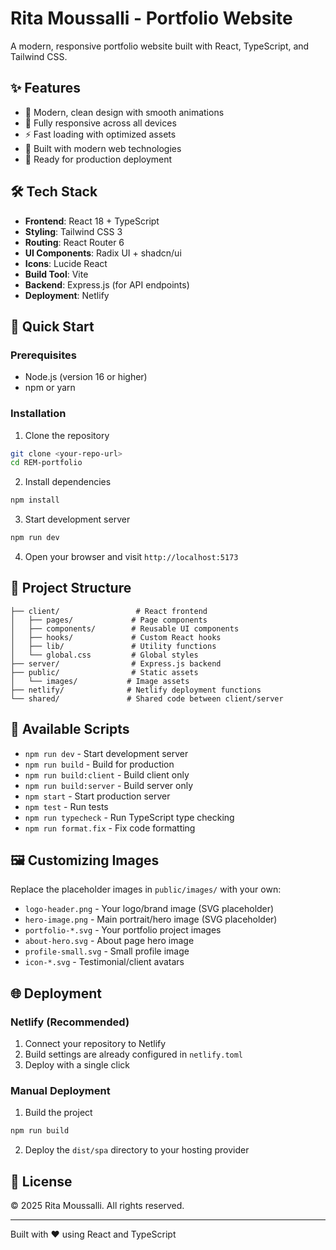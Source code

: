 # Rita Moussalli - Portfolio Website

A modern, responsive portfolio website built with React, TypeScript, and Tailwind CSS.

## ✨ Features

- 🎨 Modern, clean design with smooth animations
- 📱 Fully responsive across all devices
- ⚡ Fast loading with optimized assets
- 🔧 Built with modern web technologies
- 🚀 Ready for production deployment

## 🛠️ Tech Stack

- **Frontend**: React 18 + TypeScript
- **Styling**: Tailwind CSS 3
- **Routing**: React Router 6
- **UI Components**: Radix UI + shadcn/ui
- **Icons**: Lucide React
- **Build Tool**: Vite
- **Backend**: Express.js (for API endpoints)
- **Deployment**: Netlify

## 🚀 Quick Start

### Prerequisites
- Node.js (version 16 or higher)
- npm or yarn

### Installation

1. Clone the repository
```bash
git clone <your-repo-url>
cd REM-portfolio
```

2. Install dependencies
```bash
npm install
```

3. Start development server
```bash
npm run dev
```

4. Open your browser and visit `http://localhost:5173`

## 📁 Project Structure

```
├── client/                 # React frontend
│   ├── pages/             # Page components
│   ├── components/        # Reusable UI components
│   ├── hooks/             # Custom React hooks
│   ├── lib/               # Utility functions
│   └── global.css         # Global styles
├── server/                # Express.js backend
├── public/                # Static assets
│   └── images/           # Image assets
├── netlify/              # Netlify deployment functions
└── shared/               # Shared code between client/server
```

## 🎯 Available Scripts

- `npm run dev` - Start development server
- `npm run build` - Build for production
- `npm run build:client` - Build client only
- `npm run build:server` - Build server only
- `npm start` - Start production server
- `npm test` - Run tests
- `npm run typecheck` - Run TypeScript type checking
- `npm run format.fix` - Fix code formatting

## 🖼️ Customizing Images

Replace the placeholder images in `public/images/` with your own:

- `logo-header.png` - Your logo/brand image (SVG placeholder)
- `hero-image.png` - Main portrait/hero image (SVG placeholder)
- `portfolio-*.svg` - Your portfolio project images
- `about-hero.svg` - About page hero image
- `profile-small.svg` - Small profile image
- `icon-*.svg` - Testimonial/client avatars

## 🌐 Deployment

### Netlify (Recommended)

1. Connect your repository to Netlify
2. Build settings are already configured in `netlify.toml`
3. Deploy with a single click

### Manual Deployment

1. Build the project
```bash
npm run build
```

2. Deploy the `dist/spa` directory to your hosting provider

## 📄 License

© 2025 Rita Moussalli. All rights reserved.

---

Built with ❤️ using React and TypeScript 